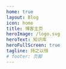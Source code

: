 ```yaml
---
home: true
layout: Blog
icon: home
title: 博客主页
heroImage: /logo.svg
heroText: 知识库
heroFullScreen: true
tagline: 持之以恒
# footer: 页脚
---
```

